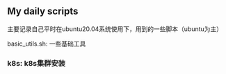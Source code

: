 ## My daily scripts
主要记录自己平时在ubuntu20.04系统使用下，用到的一些脚本（ubuntu为主）



basic_utils.sh: 一些基础工具
 

### k8s: k8s集群安装

